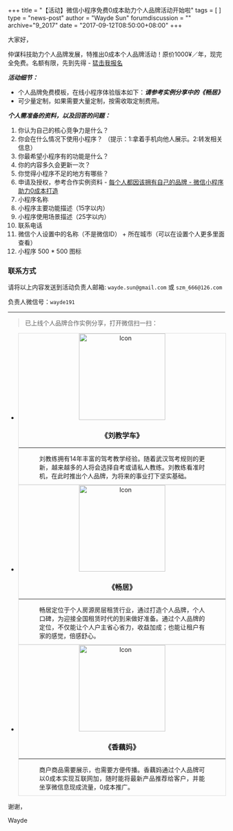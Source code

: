 +++
title = "【活动】微信小程序免费0成本助力个人品牌活动开始啦"
tags = [ ]
type = "news-post"
author = "Wayde Sun"
forumdiscussion = ""
archive="9_2017"
date = "2017-09-12T08:50:00+08:00"
+++

大家好，

仲谋科技助力个人品牌发展，特推出0成本个人品牌活动！原价1000¥／年，现完全免费。名额有限，先到先得 - [猛击我报名](https://jinshuju.net/f/lz4zkz)

***活动细节：***

* 个人品牌免费模板，在线小程序体验版本如下：***请参考实例分享中的《畅居》***
* 可少量定制，如果需要大量定制，按需收取定制费用。

***个人需准备的资料，以及回答的问题：***

1. 你认为自己的核心竞争力是什么？
2. 你会在什么情况下使用小程序？ （提示：1:拿着手机向他人展示。2:转发相关信息）
3. 你最希望小程序有的功能是什么？
4. 你的内容多久会更新一次？
5. 你觉得小程序不足的地方有哪些？
6. 申请及授权，参考合作实例资料 - [每个人都因该拥有自己的品牌 - 微信小程序助力0成本打造](http://www.jianshu.com/p/ebcded4cb4fb)
7. 小程序名称
8. 小程序主要功能描述（15字以内）
9. 小程序使用场景描述（25字以内）
10. 联系电话
11. 微信个人设置中的名称（不是微信ID） + 所在城市（可以在设置个人更多里面查看）
12. 小程序 500 * 500 图标


### 联系方式

请将以上内容发送到活动负责人邮箱: `wayde.sun@gmail.com` 或 `szm_666@126.com`

负责人微信号：`wayde191`

---

> 已上线个人品牌合作实例分享，打开微信扫一扫：

<ul class="flex-grid">
  <li class="flex-item">
    <div style="width: 100%; text-align: center; border: 1px solid #ddd;">
      <img src="https://cloud-minapp-2077.cloud.ifanrusercontent.com/1drZtHhPLFGZdeuE.jpg" alt="Icon" style="width: 200px; height: 200px;" />
      <h3>《刘教学车》</h3>
      <hr/>
      <div style="text-align: justify; width: 80%; display: inline-block; margin-bottom: 10px;">
      刘教练拥有14年丰富的驾考教学经验。随着武汉驾考规则的更新，越来越多的人将会选择自考或请私人教练。刘教练看准时机，在此时推出个人品牌，为将来的事业打下坚实基础。
      </div>
    </div>
  </li>
  <li class="flex-item">
    <div style="width: 100%; text-align: center; border: 1px solid #ddd;">
      <img src="https://cloud-minapp-2077.cloud.ifanrusercontent.com/1draEPpJsiObyIyJ.jpg" alt="Icon" style="width: 200px; height: 200px;" />
      <h3>《畅居》</h3>
      <hr/>
      <div style="text-align: justify; width: 80%; display: inline-block; margin-bottom: 10px;">
      畅居定位于个人房源房层租赁行业，通过打造个人品牌，个人口碑，为迎接全国租赁时代的到来做好准备。通过个人品牌的定位，不仅能让个人户主省心省力，收益加成；也能让租户有家的感觉，倍感舒心。 
      </div>
    </div>
  </li>
  <li class="flex-item">
    <div style="width: 100%; text-align: center; border: 1px solid #ddd;">
      <img src="https://cloud-minapp-2077.cloud.ifanrusercontent.com/1draHseugkpmWVHs.jpg" alt="Icon" style="width: 200px; height: 200px;" />
      <h3>《香藕妈》</h3>
      <hr/>
      <div style="text-align: justify; width: 80%; display: inline-block; margin-bottom: 10px;">
      商户商品需要展示，也需要方便传播。香藕妈通过个人品牌可以0成本实现互联网加，随时能将最新产品推荐给客户，并能坐享微信息现成流量，0成本推广。
      </div>
    </div>
  </li>
</ul>


谢谢，

Wayde
